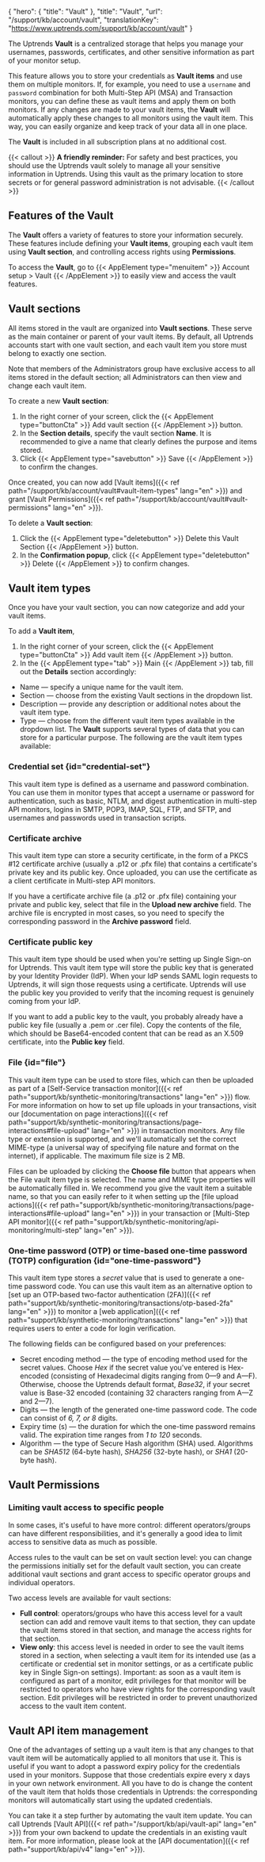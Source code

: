 {
  "hero": {
    "title": "Vault"
  },
  "title": "Vault",
  "url": "/support/kb/account/vault",
  "translationKey": "https://www.uptrends.com/support/kb/account/vault"
}

The Uptrends **Vault** is a centralized storage that helps you manage your usernames, passwords, certificates, and other sensitive information as part of your monitor setup.

This feature allows you to store your credentials as **Vault items** and use them on multiple monitors. If, for example, you need to use a `username` and `password` combination for both Multi-Step API (MSA) and Transaction monitors, you can define these as vault items and apply them on both monitors. If any changes are made to your vault items, the **Vault**  will automatically apply these changes to all monitors using the vault item. This way, you can easily organize and keep track of your data all in one place.

The **Vault** is included in all subscription plans at no additional cost.

{{< callout >}}
**A friendly reminder:** For safety and best practices, you should use the Uptrends vault solely to manage all your sensitive information in Uptrends. Using this vault as the primary location to store secrets or for general password administration is not advisable.
{{< /callout >}}

## Features of the Vault

The **Vault** offers a variety of features to store your information securely. These features include defining your **Vault items**, grouping each vault item using **Vault section**, and controlling access rights using **Permissions**.

To access the **Vault**, go to {{< AppElement type="menuitem" >}} Account setup > Vault {{< /AppElement >}} to easily view and access the vault features.

## Vault sections

All items stored in the vault are organized into **Vault sections**. These serve as the main container or parent of your vault items. By default, all Uptrends accounts start with one vault section, and each vault item you store must belong to exactly one section. 

Note that members of the Administrators group have exclusive access to all items stored in the default section; all Administrators can then view and change each vault item.  

To create a new **Vault section**:

1. In the right corner of your screen, click the {{< AppElement type="buttonCta" >}} Add vault section {{< /AppElement >}} button.
2. In the **Section details**, specify the vault section **Name**. It is recommended to give a name that clearly defines the purpose and items stored.
3. Click {{< AppElement type="savebutton" >}} Save {{< /AppElement >}} to confirm the changes.

Once created, you can now add [Vault items]({{< ref path="/support/kb/account/vault#vault-item-types" lang="en" >}}) and grant   [Vault Permissions]({{< ref path="/support/kb/account/vault#vault-permissions" lang="en" >}}).

To delete a **Vault section**:

1. Click the {{< AppElement type="deletebutton" >}} Delete this Vault Section {{< /AppElement >}} button.
2. In the **Confirmation popup**, click {{< AppElement type="deletebutton" >}} Delete {{< /AppElement >}} to confirm changes.

## Vault item types

Once you have your vault section, you can now categorize and add your vault items. 

To add a **Vault item**,

1. In the right corner of your screen, click the {{< AppElement type="buttonCta" >}} Add vault item {{< /AppElement >}} button. 
2. In the {{< AppElement type="tab" >}} Main {{< /AppElement >}} tab, fill out the **Details** section accordingly:

- Name — specify a unique name for the vault item.
- Section — choose from the existing Vault sections in the dropdown list.
- Description — provide any description or additional notes about the vault item type.
- Type — choose from the different vault item types available in the dropdown list. The **Vault** supports several types of data that you can store for a particular purpose. The following are the vault item types available:

### Credential set {id="credential-set"}

This vault item type is defined as a username and password combination. You can use them in monitor types that accept a username or password for authentication, such as basic, NTLM, and digest authentication in multi-step API monitors, logins in SMTP, POP3, IMAP, SQL, FTP, and SFTP, and usernames and passwords used in transaction scripts.

### Certificate archive

This vault item type can store a security certificate, in the form of a PKCS \#12 certificate archive (usually a .p12 or .pfx file) that contains a certificate's private key and its public key. Once uploaded, you can use the certificate as a client certificate in Multi-step API monitors.

If you have a certificate archive file (a .p12 or .pfx file) containing your private and public key, select that file in the **Upload new archive** field. The archive file is encrypted in most cases, so you need to specify the corresponding password in the **Archive password** field.

### Certificate public key

This vault item type should be used when you're setting up Single Sign-on for Uptrends. This vault item type will store the public key that is generated by your Identity Provider (IdP). When your IdP sends SAML login requests to Uptrends, it will sign those requests using a certificate. Uptrends will use the public key you provided to verify that the incoming request is genuinely coming from your IdP.

If you want to add a public key to the vault, you probably already have a public key file (usually a .pem or .cer file). Copy the contents of the file, which should be Base64-encoded content that can be read as an X.509 certificate, into the **Public key** field.

### File {id="file"}

This vault item type can be used to store files, which can then be uploaded as part of a [Self-Service transaction monitor]({{< ref path="support/kb/synthetic-monitoring/transactions" lang="en" >}}) flow. For more information on how to set up file uploads in your transactions, visit our [documentation on page interactions]({{< ref path="support/kb/synthetic-monitoring/transactions/page-interactions#file-upload" lang="en" >}}) in transaction monitors. Any file type or extension is supported, and we'll automatically set the correct MIME-type (a universal way of specifying file nature and format on the internet), if applicable. The maximum file size is 2 MB.

Files can be uploaded by clicking the **Choose file** button that appears when the File vault item type is selected. The name and MIME type properties will be automatically filled in. We recommend you give the vault item a suitable name, so that you can easily refer to it when setting up the [file upload actions]({{< ref path="support/kb/synthetic-monitoring/transactions/page-interactions#file-upload" lang="en" >}}) in your transaction or [Multi-Step API monitor]({{< ref path="support/kb/synthetic-monitoring/api-monitoring/multi-step" lang="en" >}}).

### One-time password (OTP) or time-based one-time password (TOTP) configuration {id="one-time-password"}

This vault item type stores a *secret* value that is used to generate a one-time password code. You can use this vault item as an alternative option to [set up an OTP-based two-factor authentication (2FA)]({{< ref path="support/kb/synthetic-monitoring/transactions/otp-based-2fa" lang="en" >}}) to monitor a [web application]({{< ref path="support/kb/synthetic-monitoring/transactions" lang="en" >}}) that requires users to enter a code for login verification.

The following fields can be configured based on your preferences:

- Secret encoding method — the type of encoding method used for the secret values. Choose *Hex* if the secret value you've entered is Hex-encoded (consisting of Hexadecimal digits ranging from 0—9 and A—F). Otherwise, choose the Uptrends default format, *Base32*, if your secret value is Base-32 encoded (containing 32 characters ranging from A—Z and 2—7).
- Digits — the length of the generated one-time password code. The code can consist of *6, 7, or 8* digits.
- Expiry time (s) — the duration for which the one-time password remains valid. The expiration time ranges from *1 to 120* seconds.
- Algorithm — the type of Secure Hash algorithm (SHA) used. Algorithms can be *SHA512* (64-byte hash), *SHA256* (32-byte hash), or *SHA1* (20-byte hash).

## Vault Permissions

### Limiting vault access to specific people
In some cases, it's useful to have more control: different operators/groups can have different responsibilities, and it's generally a good idea to limit access to sensitive data as much as possible.

Access rules to the vault can be set on vault section level: you can change the permissions initially set for the default vault section, you can create additional vault sections and grant access to specific operator groups and individual operators.  
  
Two access levels are available for vault sections:

-   **Full control**: operators/groups who have this access level for a vault section can add and remove vault items to that section, they can update the vault items stored in that section, and manage the access rights for that section.
-   **View only**: this access level is needed in order to see the vault items stored in a section, when selecting a vault item for its intended use (as a certificate or credential set in monitor settings, or as a certificate public key in Single Sign-on settings). Important: as soon as a vault item is configured as part of a monitor, edit privileges for that monitor will be restricted to operators who have view rights for the corresponding vault section. Edit privileges will be restricted in order to prevent unauthorized access to the vault item content.

## Vault API item management

One of the advantages of setting up a vault item is that any changes to that vault item will be automatically applied to all monitors that use it. This is useful if you want to adopt a password expiry policy for the credentials used in your monitors. Suppose that those credentials expire every x days in your own network environment. All you have to do is change the content of the vault item that holds those credentials in Uptrends: the corresponding monitors will automatically start using the updated credentials.  
  
You can take it a step further by automating the vault item update. You can call Uptrends [Vault API]({{< ref path="/support/kb/api/vault-api" lang="en" >}}) from your own backend to update the credentials in an existing vault item. For more information, please look at the [API documentation]({{< ref path="support/kb/api/v4" lang="en" >}}).
